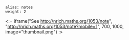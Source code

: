 ````
alias: notes
weight: 2
````

<:= iframe("See http://nrich.maths.org/1053/note", "http://nrich.maths.org/1053/note?mobile=1", 700, 1000, image="thumbnail.png") :>